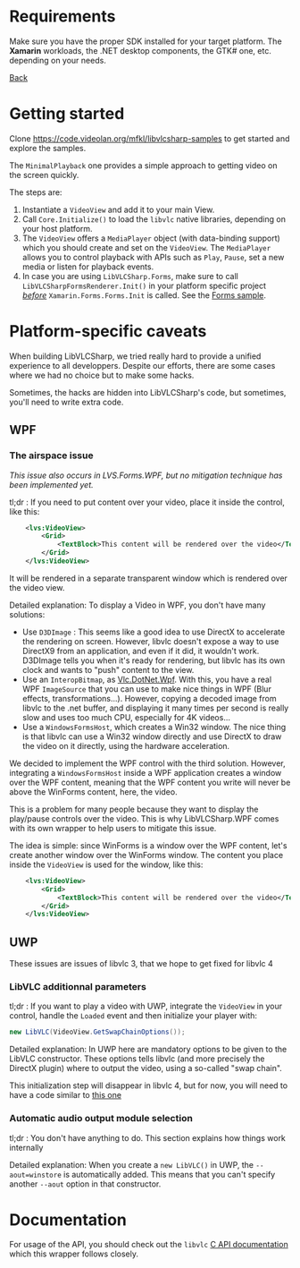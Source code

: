 # Requirements

Make sure you have the proper SDK installed for your target platform. The **Xamarin** workloads, the .NET desktop components, the GTK# one, etc. depending on your needs.

[Back](home.md)

# Getting started

Clone https://code.videolan.org/mfkl/libvlcsharp-samples to get started and explore the samples.

The `MinimalPlayback` one provides a simple approach to getting video on the screen quickly.

The steps are:
1. Instantiate a `VideoView` and add it to your main View. 
2. Call `Core.Initialize()` to load the `libvlc` native libraries, depending on your host platform.
3. The `VideoView` offers a `MediaPlayer` object (with data-binding support) which you should create and set on the `VideoView`. The `MediaPlayer` allows you to control playback with APIs such as `Play`, `Pause`, set a new media or listen for playback events.
4. In case you are using `LibVLCSharp.Forms`, make sure to call `LibVLCSharpFormsRenderer.Init()` in your platform specific project [*before*](https://forums.xamarin.com/discussion/comment/57605/#Comment_57605) `Xamarin.Forms.Forms.Init` is called. See the [Forms sample](https://github.com/videolan/libvlcsharp/tree/master/Samples/Forms).

# Platform-specific caveats

When building LibVLCSharp, we tried really hard to provide a unified experience to all developpers.
Despite our efforts, there are some cases where we had no choice but to make some hacks.

Sometimes, the hacks are hidden into LibVLCSharp's code, but sometimes, you'll need to write extra code.

## WPF
### The airspace issue
*This issue also occurs in LVS.Forms.WPF, but no mitigation technique has been implemented yet.*

tl;dr : If you need to put content over your video, place it inside the control, like this:
```xml
    <lvs:VideoView>
        <Grid>
            <TextBlock>This content will be rendered over the video</TextBlock>
        </Grid>
    </lvs:VideoView>
```
It will be rendered in a separate transparent window which is rendered over the video view.

Detailed explanation:
To display a Video in WPF, you don't have many solutions:
- Use `D3DImage` : This seems like a good idea to use DirectX to accelerate the rendering on screen. However, libvlc doesn't expose a way to use DirectX9 from an application, and even if it did, it wouldn't work. D3DImage tells you when it's ready for rendering, but libvlc has its own clock and wants to "push" content to the view.
- Use an `InteropBitmap`, as [Vlc.DotNet.Wpf](https://github.com/ZeBobo5/Vlc.DotNet/). With this, you have a real WPF `ImageSource` that you can use to make nice things in WPF (Blur effects, transformations...). However, copying a decoded image from libvlc to the .net buffer, and displaying it many times per second is really slow and uses too much CPU, especially for 4K videos...
- Use a `WindowsFormsHost`, which creates a Win32 window. The nice thing is that libvlc can use a Win32 window directly and use DirectX to draw the video on it directly, using the hardware acceleration.

We decided to implement the WPF control with the third solution. However, integrating a `WindowsFormsHost` inside a WPF application creates a window over the WPF content, meaning that the WPF content you write will never be above the WinForms content, here, the video.

This is a problem for many people because they want to display the play/pause controls over the video. This is why LibVLCSharp.WPF comes with its own wrapper to help users to mitigate this issue.

The idea is simple: since WinForms is a window over the WPF content, let's create another window over the WinForms window.
The content you place inside the `VideoView` is used for the window, like this:

```xml
    <lvs:VideoView>
        <Grid>
            <TextBlock>This content will be rendered over the video</TextBlock>
        </Grid>
    </lvs:VideoView>
```

## UWP

These issues are issues of libvlc 3, that we hope to get fixed for libvlc 4

### LibVLC additionnal parameters

tl;dr : If you want to play a video with UWP, integrate the `VideoView` in your control, handle the `Loaded` event and then initialize your player with:
```cs
new LibVLC(VideoView.GetSwapChainOptions());
```

Detailed explanation:
In UWP here are mandatory options to be given to the LibVLC constructor. These options tells libvlc (and more precisely the DirectX plugin) where to output the video, using a so-called "swap chain".

This initialization step will disappear in libvlc 4, but for now, you will need to have a code similar to [this one](../Samples/LibVLCSharp.UWP.Sample/MainPage.xaml.cs)


### Automatic audio output module selection

tl;dr : You don't have anything to do. This section explains how things work internally

Detailed explanation:
When you create a `new LibVLC()` in UWP, the `--aout=winstore` is automatically added. This means that you can't specify another `--aout` option in that constructor.

# Documentation

For usage of the API, you should check out the `libvlc` [C API documentation](https://www.videolan.org/developers/vlc/doc/doxygen/html/group__libvlc.html) which this wrapper follows closely.